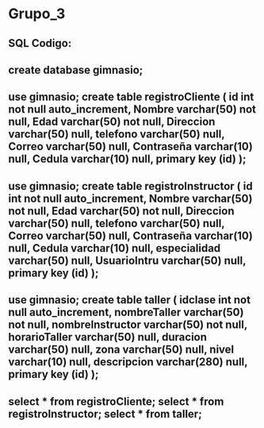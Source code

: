 # Grupo_3
SQL Codigo:
--------------------------------------------------------
create database gimnasio;
--------------------------------------------------------
use gimnasio;
    create table registroCliente (
    id int not null auto_increment,
    Nombre varchar(50) not null,
    Edad varchar(50) not null,
    Direccion varchar(50) null,
    telefono varchar(50) null,
    Correo varchar(50) null,
    Contraseña varchar(10) null,
    Cedula varchar(10) null,
    primary key (id)
);
--------------------------------------------------------
use gimnasio;
    create table registroInstructor (
    id int not null auto_increment,
    Nombre varchar(50) not null,
    Edad varchar(50) not null,
    Direccion varchar(50) null,
    telefono varchar(50) null,
    Correo varchar(50) null,
    Contraseña varchar(10) null,
    Cedula varchar(10) null,
    especialidad varchar(50) null,
    UsuarioIntru varchar(50) null,
    primary key (id)
);
--------------------------------------------------------
use gimnasio;
    create table taller (
    idclase int not null auto_increment,
    nombreTaller varchar(50) not null,
    nombreInstructor varchar(50) not null,
    horarioTaller varchar(50) null,
    duracion varchar(50) null,
    zona varchar(50) null,
    nivel varchar(10) null,
    descripcion varchar(280) null,
    primary key (id)
);
--------------------------------------------------------
select * from registroCliente;
select * from registroInstructor;
select * from taller;
--------------------------------------------------------
